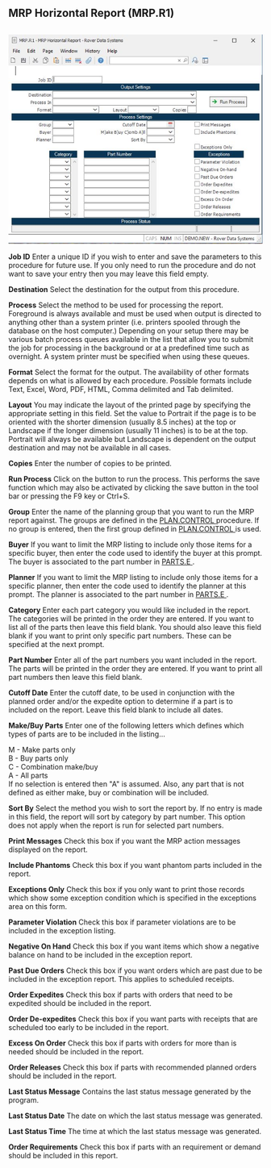 ##  MRP Horizontal Report (MRP.R1)

<PageHeader />

##

![](./MRP-R1-1.jpg)

**Job ID** Enter a unique ID if you wish to enter and save the parameters to
this procedure for future use. If you only need to run the procedure and do
not want to save your entry then you may leave this field empty.  
  
**Destination** Select the destination for the output from this procedure.  
  
**Process** Select the method to be used for processing the report. Foreground
is always available and must be used when output is directed to anything other
than a system printer (i.e. printers spooled through the database on the host
computer.) Depending on your setup there may be various batch process queues
available in the list that allow you to submit the job for processing in the
background or at a predefined time such as overnight. A system printer must be
specified when using these queues.  
  
**Format** Select the format for the output. The availability of other formats
depends on what is allowed by each procedure. Possible formats include Text,
Excel, Word, PDF, HTML, Comma delimited and Tab delimited.  
  
**Layout** You may indicate the layout of the printed page by specifying the
appropriate setting in this field. Set the value to Portrait if the page is to
be oriented with the shorter dimension (usually 8.5 inches) at the top or
Landscape if the longer dimension (usually 11 inches) is to be at the top.
Portrait will always be available but Landscape is dependent on the output
destination and may not be available in all cases.  
  
**Copies** Enter the number of copies to be printed.  
  
**Run Process** Click on the button to run the process. This performs the save
function which may also be activated by clicking the save button in the tool
bar or pressing the F9 key or Ctrl+S.  
  
**Group** Enter the name of the planning group that you want to run the MRP report against. The groups are defined in the [ PLAN.CONTROL ](../../../MFG-ENTRY/PLAN-CONTROL/README.md) procedure. If no group is entered, then the first group defined in [ PLAN.CONTROL ](../../../MFG-ENTRY/PLAN-CONTROL/README.md) is used.   
  
**Buyer** If you want to limit the MRP listing to include only those items for a specific buyer, then enter the code used to identify the buyer at this prompt. The buyer is associated to the part number in [ PARTS.E ](../../../../ENG-OVERVIEW/ENG-ENTRY/PARTS-E/README.md) .   
  
**Planner** If you want to limit the MRP listing to include only those items for a specific planner, then enter the code used to identify the planner at this prompt. The planner is associated to the part number in [ PARTS.E ](../../../../ENG-OVERVIEW/ENG-ENTRY/PARTS-E/README.md) .   
  
**Category** Enter each part category you would like included in the report.
The categories will be printed in the order they are entered. If you want to
list all of the parts then leave this field blank. You should also leave this
field blank if you want to print only specific part numbers. These can be
specified at the next prompt.  
  
**Part Number** Enter all of the part numbers you want included in the report.
The parts will be printed in the order they are entered. If you want to print
all part numbers then leave this field blank.  
  
**Cutoff Date** Enter the cutoff date, to be used in conjunction with the
planned order and/or the expedite option to determine if a part is to included
on the report. Leave this field blank to include all dates.  
  
**Make/Buy Parts** Enter one of the following letters which defines which
types of parts are to be included in the listing...  
  
M - Make parts only  
B - Buy parts only  
C - Combination make/buy  
A - All parts  
If no selection is entered then "A" is assumed. Also, any part that is not
defined as either make, buy or combination will be included.  
  
**Sort By** Select the method you wish to sort the report by. If no entry is
made in this field, the report will sort by category by part number. This
option does not apply when the report is run for selected part numbers.  
  
**Print Messages** Check this box if you want the MRP action messages
displayed on the report.  
  
**Include Phantoms** Check this box if you want phantom parts included in the
report.  
  
**Exceptions Only** Check this box if you only want to print those records
which show some exception condition which is specified in the exceptions area
on this form.  
  
**Parameter Violation** Check this box if parameter violations are to be
included in the exception listing.  
  
**Negative On Hand** Check this box if you want items which show a negative
balance on hand to be included in the exception report.  
  
**Past Due Orders** Check this box if you want orders which are past due to be
included in the exception report. This applies to scheduled receipts.  
  
**Order Expedites** Check this box if parts with orders that need to be
expedited should be included in the report.  
  
**Order De-expedites** Check this box if you want parts with receipts that are
scheduled too early to be included in the report.  
  
**Excess On Order** Check this box if parts with orders for more than is
needed should be included in the report.  
  
**Order Releases** Check this box if parts with recommended planned orders
should be included in the report.  
  
**Last Status Message** Contains the last status message generated by the
program.  
  
**Last Status Date** The date on which the last status message was generated.  
  
**Last Status Time** The time at which the last status message was generated.  
  
**Order Requirements** Check this box if parts with an requirement or demand
should be included in this report.  
  
  
<badge text= "Version 8.10.57" vertical="middle" />

<PageFooter />